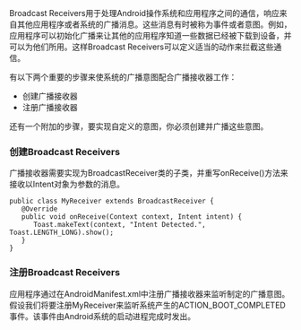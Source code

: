 Broadcast Receivers用于处理Android操作系统和应用程序之间的通信，响应来自其他应用程序或者系统的广播消息。这些消息有时被称为事件或者意图。例如，应用程序可以初始化广播来让其他的应用程序知道一些数据已经被下载到设备，并可以为他们所用。这样Broadcast Receivers可以定义适当的动作来拦截这些通信。  
  
有以下两个重要的步骤来使系统的广播意图配合广播接收器工作：
- 创建广播接收器
- 注册广播接收器
  
还有一个附加的步骤，要实现自定义的意图，你必须创建并广播这些意图。
### 创建Broadcast Receivers
广播接收器需要实现为BroadcastReceiver类的子类，并重写onReceive()方法来接收以Intent对象为参数的消息。
```
public class MyReceiver extends BroadcastReceiver {
   @Override
   public void onReceive(Context context, Intent intent) {
      Toast.makeText(context, "Intent Detected.", Toast.LENGTH_LONG).show();
   }
}
```
### 注册Broadcast Receivers
应用程序通过在AndroidManifest.xml中注册广播接收器来监听制定的广播意图。假设我们将要注册MyReceiver来监听系统产生的ACTION_BOOT_COMPLETED事件。该事件由Android系统的启动进程完成时发出。
